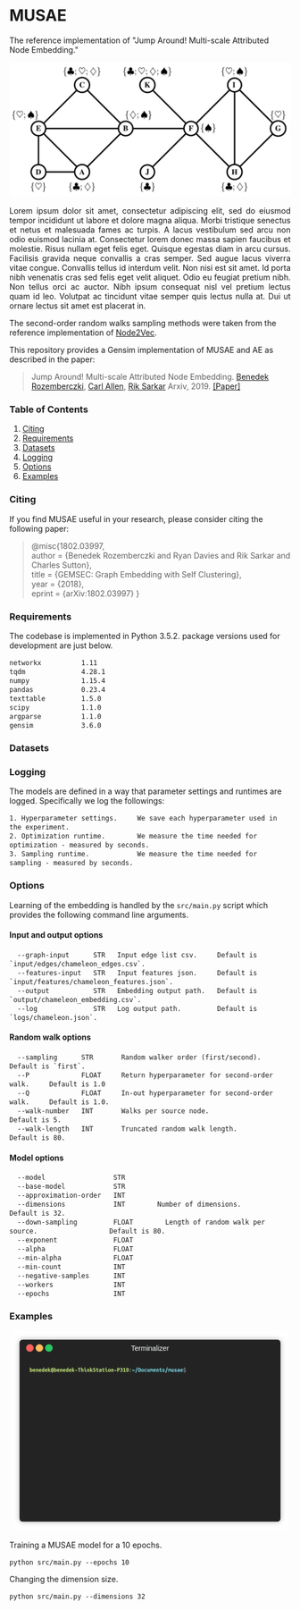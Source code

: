 MUSAE
============================================
The reference implementation of "Jump Around! Multi-scale Attributed Node Embedding."
<p align="center">
  <img width="800" src="musae.jpg">
</p>
<p align="justify">
Lorem ipsum dolor sit amet, consectetur adipiscing elit, sed do eiusmod tempor incididunt ut labore et dolore magna aliqua. Morbi tristique senectus et netus et malesuada fames ac turpis. A lacus vestibulum sed arcu non odio euismod lacinia at. Consectetur lorem donec massa sapien faucibus et molestie. Risus nullam eget felis eget. Quisque egestas diam in arcu cursus. Facilisis gravida neque convallis a cras semper. Sed augue lacus viverra vitae congue. Convallis tellus id interdum velit. Non nisi est sit amet. Id porta nibh venenatis cras sed felis eget velit aliquet. Odio eu feugiat pretium nibh. Non tellus orci ac auctor. Nibh ipsum consequat nisl vel pretium lectus quam id leo. Volutpat ac tincidunt vitae semper quis lectus nulla at. Dui ut ornare lectus sit amet est placerat in.</p>

The second-order random walks sampling methods were taken from the reference implementation of [Node2Vec](https://github.com/aditya-grover/node2vec).

This repository provides a Gensim implementation of MUSAE and AE as described in the paper:
> Jump Around! Multi-scale Attributed Node Embedding.
> [Benedek Rozemberczki](http://homepages.inf.ed.ac.uk/s1668259/), [Carl Allen](https://scholar.google.com/citations?user=wRcURR8AAAAJ&hl=en&oi=sra), [Rik Sarkar](https://homepages.inf.ed.ac.uk/rsarkar/)
> Arxiv, 2019.
> [[Paper]](https://benito.hu)


### Table of Contents

1. [Citing](#citing)  
2. [Requirements](#requirements)
3. [Datasets](#datasets)  
4. [Logging](#logging)  
5. [Options](#options) 
6. [Examples](#examples)

### Citing

If you find MUSAE useful in your research, please consider citing the following paper:

>@misc{1802.03997,    
       author = {Benedek Rozemberczki and Ryan Davies and Rik Sarkar and Charles Sutton},    
       title = {GEMSEC: Graph Embedding with Self Clustering},   
       year = {2018},    
       eprint = {arXiv:1802.03997}
       }

### Requirements
The codebase is implemented in Python 3.5.2. package versions used for development are just below.
```
networkx          1.11
tqdm              4.28.1
numpy             1.15.4
pandas            0.23.4
texttable         1.5.0
scipy             1.1.0
argparse          1.1.0
gensim            3.6.0
```
### Datasets

### Logging

The models are defined in a way that parameter settings and runtimes are logged. Specifically we log the followings:

```
1. Hyperparameter settings.     We save each hyperparameter used in the experiment.
2. Optimization runtime.        We measure the time needed for optimization - measured by seconds.
3. Sampling runtime.            We measure the time needed for sampling - measured by seconds.
```

### Options

Learning of the embedding is handled by the `src/main.py` script which provides the following command line arguments.

#### Input and output options

```
  --graph-input      STR   Input edge list csv.     Default is `input/edges/chameleon_edges.csv`.
  --features-input   STR   Input features json.     Default is `input/features/chameleon_features.json`.
  --output           STR   Embedding output path.   Default is `output/chameleon_embedding.csv`.
  --log              STR   Log output path.         Default is `logs/chameleon.json`.
```
#### Random walk options

```
  --sampling      STR       Random walker order (first/second).              Default is `first`.
  --P             FLOAT     Return hyperparameter for second-order walk.     Default is 1.0
  --Q             FLOAT     In-out hyperparameter for second-order walk.     Default is 1.0.
  --walk-number   INT       Walks per source node.                           Default is 5.
  --walk-length   INT       Truncated random walk length.                    Default is 80.
```

#### Model options

```
  --model                 STR
  --base-model            STR
  --approximation-order   INT
  --dimensions            INT        Number of dimensions.                              Default is 32.
  --down-sampling         FLOAT        Length of random walk per source.                  Default is 80.
  --exponent              FLOAT
  --alpha                 FLOAT
  --min-alpha             FLOAT
  --min-count             INT
  --negative-samples      INT
  --workers               INT
  --epochs                INT
```

### Examples
<p align="center">
  <img width="500" src="musae.gif">
</p>


Training a MUSAE model for a 10 epochs.
```
python src/main.py --epochs 10
```
Changing the dimension size.
```
python src/main.py --dimensions 32
```
